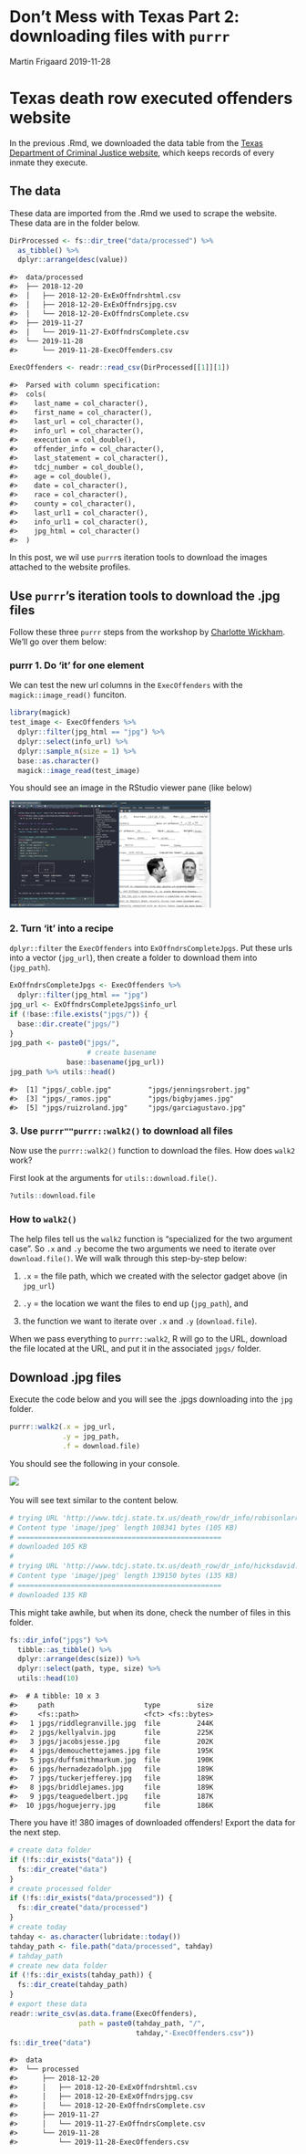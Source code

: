 Don’t Mess with Texas Part 2: downloading files with `purrr`
================
Martin Frigaard
2019-11-28

# Texas death row executed offenders website

In the previous .Rmd, we downloaded the data table from the [Texas
Department of Criminal Justice
website](http://www.tdcj.state.tx.us/death_row/dr_executed_offenders.html),
which keeps records of every inmate they execute.

## The data

These data are imported from the .Rmd we used to scrape the website.
These data are in the folder below.

``` r
DirProcessed <- fs::dir_tree("data/processed") %>% 
  as_tibble() %>% 
  dplyr::arrange(desc(value))
```

    #>  data/processed
    #>  ├── 2018-12-20
    #>  │   ├── 2018-12-20-ExExOffndrshtml.csv
    #>  │   ├── 2018-12-20-ExExOffndrsjpg.csv
    #>  │   └── 2018-12-20-ExOffndrsComplete.csv
    #>  ├── 2019-11-27
    #>  │   └── 2019-11-27-ExOffndrsComplete.csv
    #>  └── 2019-11-28
    #>      └── 2019-11-28-ExecOffenders.csv

``` r
ExecOffenders <- readr::read_csv(DirProcessed[[1]][1])
```

    #>  Parsed with column specification:
    #>  cols(
    #>    last_name = col_character(),
    #>    first_name = col_character(),
    #>    last_url = col_character(),
    #>    info_url = col_character(),
    #>    execution = col_double(),
    #>    offender_info = col_character(),
    #>    last_statement = col_character(),
    #>    tdcj_number = col_double(),
    #>    age = col_double(),
    #>    date = col_character(),
    #>    race = col_character(),
    #>    county = col_character(),
    #>    last_url1 = col_character(),
    #>    info_url1 = col_character(),
    #>    jpg_html = col_character()
    #>  )

In this post, we wil use `purrr`s iteration tools to download the images
attached to the website profiles.

## Use `purrr`’s iteration tools to download the .jpg files

Follow these three `purrr` steps from the workshop by [Charlotte
Wickham](https://www.rstudio.com/resources/videos/happy-r-users-purrr-tutorial/).
We’ll go over them below:

### purrr 1. Do ‘it’ for one element

We can test the new url columns in the `ExecOffenders` with the
`magick::image_read()` funciton.

``` r
library(magick)
test_image <- ExecOffenders %>% 
  dplyr::filter(jpg_html == "jpg") %>% 
  dplyr::select(info_url) %>% 
  dplyr::sample_n(size = 1) %>% 
  base::as.character() 
  magick::image_read(test_image)
```

You should see an image in the RStudio viewer pane (like below)

<img src="figs/02-test-magic-image.png" width="70%" />

### 2\. Turn ‘it’ into a recipe

`dplyr::filter` the `ExecOffenders` into `ExOffndrsCompleteJpgs`. Put
these urls into a vector (`jpg_url`), then create a folder to download
them into (`jpg_path`).

``` r
ExOffndrsCompleteJpgs <- ExecOffenders %>% 
  dplyr::filter(jpg_html == "jpg") 
jpg_url <- ExOffndrsCompleteJpgs$info_url
if (!base::file.exists("jpgs/")) {
  base::dir.create("jpgs/")
}
jpg_path <- paste0("jpgs/", 
                   # create basename
              base::basename(jpg_url))
jpg_path %>% utils::head()
```

    #>  [1] "jpgs/_coble.jpg"         "jpgs/jenningsrobert.jpg"
    #>  [3] "jpgs/_ramos.jpg"         "jpgs/bigbyjames.jpg"    
    #>  [5] "jpgs/ruizroland.jpg"     "jpgs/garciagustavo.jpg"

### 3\. Use `purrr""purrr::walk2()` to download all files

Now use the `purrr::walk2()` function to download the files. How does
`walk2` work?

First look at the arguments for `utils::download.file()`.

``` r
?utils::download.file
```

### How to `walk2()`

The help files tell us the `walk2` function is “specialized for the two
argument case”. So `.x` and `.y` become the two arguments we need to
iterate over `download.file()`. We will walk through this step-by-step
below:

1)  `.x` = the file path, which we created with the selector gadget
    above (in `jpg_url`)

2)  `.y` = the location we want the files to end up (`jpg_path`), and

3)  the function we want to iterate over `.x` and `.y`
    (`download.file`).

When we pass everything to `purrr::walk2`, R will go to the URL,
download the file located at the URL, and put it in the associated
`jpgs/` folder.

## Download .jpg files

Execute the code below and you will see the .jpgs downloading into the
`jpg` folder.

``` r
purrr::walk2(.x = jpg_url, 
             .y = jpg_path, 
             .f = download.file)
```

You should see the following in your console.

<img src="figs/2019-11-27-image-walk2.gif" width="70%" />

You will see text similar to the content below.

``` r
# trying URL 'http://www.tdcj.state.tx.us/death_row/dr_info/robisonlarry.jpg'
# Content type 'image/jpeg' length 108341 bytes (105 KB)
# ==================================================
# downloaded 105 KB
# 
# trying URL 'http://www.tdcj.state.tx.us/death_row/dr_info/hicksdavid.jpg'
# Content type 'image/jpeg' length 139150 bytes (135 KB)
# ==================================================
# downloaded 135 KB
```

This might take awhile, but when its done, check the number of files in
this folder.

``` r
fs::dir_info("jpgs") %>% 
  tibble::as_tibble() %>% 
  dplyr::arrange(desc(size)) %>% 
  dplyr::select(path, type, size) %>% 
  utils::head(10)
```

    #>  # A tibble: 10 x 3
    #>     path                      type         size
    #>     <fs::path>                <fct> <fs::bytes>
    #>   1 jpgs/riddlegranville.jpg  file         244K
    #>   2 jpgs/kellyalvin.jpg       file         225K
    #>   3 jpgs/jacobsjesse.jpg      file         202K
    #>   4 jpgs/demouchettejames.jpg file         195K
    #>   5 jpgs/duffsmithmarkum.jpg  file         190K
    #>   6 jpgs/hernadezadolph.jpg   file         189K
    #>   7 jpgs/tuckerjefferey.jpg   file         189K
    #>   8 jpgs/briddlejames.jpg     file         189K
    #>   9 jpgs/teaguedelbert.jpg    file         187K
    #>  10 jpgs/hoguejerry.jpg       file         186K

There you have it\! 380 images of downloaded offenders\! Export the data
for the next step.

``` r
# create data folder
if (!fs::dir_exists("data")) {
  fs::dir_create("data")
}
# create processed folder 
if (!fs::dir_exists("data/processed")) {
  fs::dir_create("data/processed")
}
# create today
tahday <- as.character(lubridate::today())
tahday_path <- file.path("data/processed", tahday)
# tahday_path
# create new data folder
if (!fs::dir_exists(tahday_path)) {
  fs::dir_create(tahday_path)
}
# export these data
readr::write_csv(as.data.frame(ExecOffenders),
                 path = paste0(tahday_path, "/", 
                               tahday,"-ExecOffenders.csv"))
fs::dir_tree("data")
```

    #>  data
    #>  └── processed
    #>      ├── 2018-12-20
    #>      │   ├── 2018-12-20-ExExOffndrshtml.csv
    #>      │   ├── 2018-12-20-ExExOffndrsjpg.csv
    #>      │   └── 2018-12-20-ExOffndrsComplete.csv
    #>      ├── 2019-11-27
    #>      │   └── 2019-11-27-ExOffndrsComplete.csv
    #>      └── 2019-11-28
    #>          └── 2019-11-28-ExecOffenders.csv
